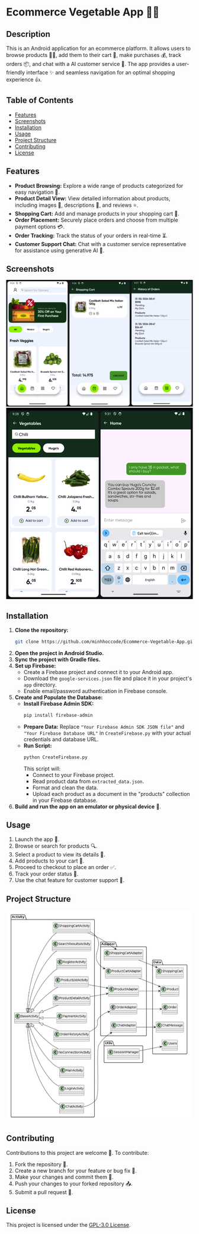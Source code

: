 # Ecommerce Vegetable App 🛒🥬

## Description

This is an Android application for an ecommerce platform. It allows users to browse products 🍅🥕, add them to their cart 🛒, make purchases 💰, track orders 📦, and chat with a AI customer service 💬. The app provides a user-friendly interface ✨ and seamless navigation for an optimal shopping experience 👍.

## Table of Contents

* [Features](#features)
* [Screenshots](#screenshots)
* [Installation](#installation)
* [Usage](#usage)
* [Project Structure](#project-structure)
* [Contributing](#contributing)
* [License](#license)

## Features

* **Product Browsing:** Explore a wide range of products categorized for easy navigation 🧭.
* **Product Detail View:** View detailed information about products, including images 📸, descriptions 📝, and reviews ⭐.
* **Shopping Cart:** Add and manage products in your shopping cart 🛒.
* **Order Placement:** Securely place orders and choose from multiple payment options 💳.
* **Order Tracking:** Track the status of your orders in real-time ⏳.
* **Customer Support Chat:** Chat with a customer service representative for assistance using generative AI 🤖.

## Screenshots

![Product Browsing](Image/image-3.png)
![Order Tracking](Image/image-5.png)

## Installation

1. **Clone the repository:**
   ```sh
   git clone https://github.com/minhhoccode/Ecommerce-Vegetable-App.git
   ```
2. **Open the project in Android Studio.**
3. **Sync the project with Gradle files.**
4. **Set up Firebase:** 
    - Create a Firebase project and connect it to your Android app. 
    - Download the `google-services.json` file and place it in your project's `app` directory.
    - Enable email/password authentication in Firebase console.
5. **Create and Populate the Database:**
   - **Install Firebase Admin SDK:** 
     ```bash
     pip install firebase-admin
     ```
   - **Prepare Data:** Replace `"Your Firebase Admin SDK JSON file"` and `"Your Firebase Database URL"`  in `CreateFirebase.py` with your actual credentials and database URL. 
   - **Run Script:** 
     ```bash
     python CreateFirebase.py 
     ```
     This script will:
        * Connect to your Firebase project.
        * Read product data from  `extracted_data.json`.
        * Format and clean the data.
        * Upload each product as a document in the "products" collection in your Firebase database.
6. **Build and run the app on an emulator or physical device** 📱. 

## Usage

1. Launch the app 🚀.
2. Browse or search for products 🔍.
3. Select a product to view its details 👀.
4. Add products to your cart 🛒.
5. Proceed to checkout to place an order ✅.
6. Track your order status 🚚.
7. Use the chat feature for customer support 💬.

## Project Structure

![Project Structure](Image/image-1.png)

## Contributing

Contributions to this project are welcome 🙌. To contribute:

1. Fork the repository 🍴.
2. Create a new branch for your feature or bug fix 🌿.
3. Make your changes and commit them 🚀.
4. Push your changes to your forked repository 📤.
5. Submit a pull request 🙏.

## License

This project is licensed under the [GPL-3.0 License](LICENSE).
